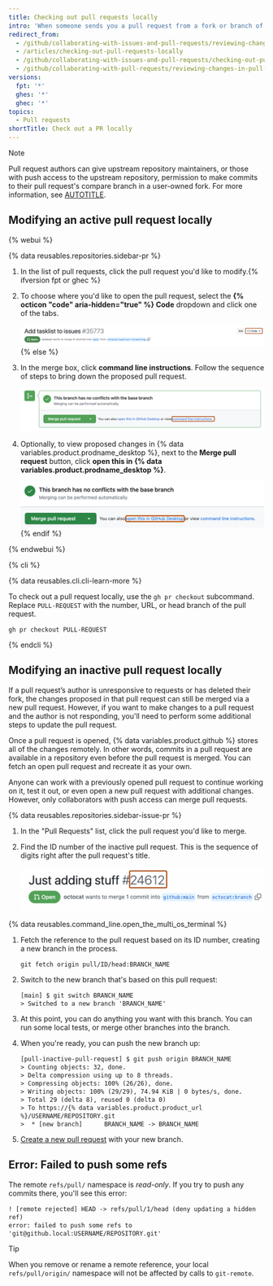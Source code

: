 ```yaml
---
title: Checking out pull requests locally
intro: 'When someone sends you a pull request from a fork or branch of your repository, you can merge it locally to resolve a merge conflict or to test and verify the changes before merging on {% data variables.product.github %}.'
redirect_from:
  - /github/collaborating-with-issues-and-pull-requests/reviewing-changes-in-pull-requests/checking-out-pull-requests-locally
  - /articles/checking-out-pull-requests-locally
  - /github/collaborating-with-issues-and-pull-requests/checking-out-pull-requests-locally
  - /github/collaborating-with-pull-requests/reviewing-changes-in-pull-requests/checking-out-pull-requests-locally
versions:
  fpt: '*'
  ghes: '*'
  ghec: '*'
topics:
  - Pull requests
shortTitle: Check out a PR locally
---
```


> [!NOTE]
> Pull request authors can give upstream repository maintainers, or those with push access to the upstream repository, permission to make commits to their pull request's compare branch in a user-owned fork. For more information, see [AUTOTITLE](/pull-requests/collaborating-with-pull-requests/working-with-forks/allowing-changes-to-a-pull-request-branch-created-from-a-fork).

## Modifying an active pull request locally

{% webui %}

{% data reusables.repositories.sidebar-pr %}
1. In the list of pull requests, click the pull request you'd like to modify.{% ifversion fpt or ghec %}
1. To choose where you'd like to open the pull request, select the **{% octicon "code" aria-hidden="true" %} Code** dropdown and click one of the tabs.

   ![Screenshot of a pull request title. A button with an arrow indicating a dropdown menu, labeled "Code," is outlined in dark orange.](/assets/images/help/pull_requests/open-with-button.png){% else %}

1. In the merge box, click **command line instructions**. Follow the sequence of steps to bring down the proposed pull request.

   ![Screenshot of the merge box in a pull request. The link to access command line pull request instructions is outlined in dark orange.](/assets/images/help/pull_requests/pull-request-show-command-line-merge.png)

1. Optionally, to view proposed changes in {% data variables.product.prodname_desktop %}, next to the **Merge pull request** button, click **open this in {% data variables.product.prodname_desktop %}**.

   ![Screenshot of the "merge messages" section on a pull request page. A link, labeled "Open this in GitHub Desktop", is outlined in orange.](/assets/images/help/desktop/open-pr-in-desktop.png){% endif %}

{% endwebui %}

{% cli %}

{% data reusables.cli.cli-learn-more %}

To check out a pull request locally, use the `gh pr checkout` subcommand. Replace `PULL-REQUEST` with the number, URL, or head branch of the pull request.

```shell
gh pr checkout PULL-REQUEST
```

{% endcli %}

## Modifying an inactive pull request locally

If a pull request’s author is unresponsive to requests or has deleted their fork, the changes proposed in that pull request can still be merged via a new pull request. However, if you want to make changes to a pull request and the author is not responding, you'll need to perform some additional steps to update the pull request.

Once a pull request is opened, {% data variables.product.github %} stores all of the changes remotely. In other words, commits in a pull request are available in a repository even before the pull request is merged. You can fetch an open pull request and recreate it as your own.

Anyone can work with a previously opened pull request to continue working on it, test it out, or even open a new pull request with additional changes. However, only collaborators with push access can merge pull requests.

{% data reusables.repositories.sidebar-issue-pr %}
1. In the "Pull Requests" list, click the pull request you'd like to merge.
1. Find the ID number of the inactive pull request. This is the sequence of digits right after the pull request's title.

   ![Screenshot of the title of a pull request. The pull request's ID number is outlined in dark orange.](/assets/images/help/pull_requests/pull-request-id-number.png)

{% data reusables.command_line.open_the_multi_os_terminal %}
1. Fetch the reference to the pull request based on its ID number, creating a new branch in the process.

   ```shell
   git fetch origin pull/ID/head:BRANCH_NAME
   ```

1. Switch to the new branch that's based on this pull request:

   ```shell
   [main] $ git switch BRANCH_NAME
   > Switched to a new branch 'BRANCH_NAME'
   ```

1. At this point, you can do anything you want with this branch. You can run some local tests, or merge other branches into the branch.
1. When you're ready, you can push the new branch up:

   ```shell
   [pull-inactive-pull-request] $ git push origin BRANCH_NAME
   > Counting objects: 32, done.
   > Delta compression using up to 8 threads.
   > Compressing objects: 100% (26/26), done.
   > Writing objects: 100% (29/29), 74.94 KiB | 0 bytes/s, done.
   > Total 29 (delta 8), reused 0 (delta 0)
   > To https://{% data variables.product.product_url %}/USERNAME/REPOSITORY.git
   >  * [new branch]      BRANCH_NAME -> BRANCH_NAME
   ```

1. [Create a new pull request](/pull-requests/collaborating-with-pull-requests/proposing-changes-to-your-work-with-pull-requests/creating-a-pull-request) with your new branch.

## Error: Failed to push some refs

The remote `refs/pull/` namespace is _read-only_. If you try to push any commits there, you'll see this error:

```shell
! [remote rejected] HEAD -> refs/pull/1/head (deny updating a hidden ref)
error: failed to push some refs to 'git@github.local:USERNAME/REPOSITORY.git'
```

> [!TIP]
> When you remove or rename a remote reference, your local `refs/pull/origin/` namespace will not be affected by calls to `git-remote`.
